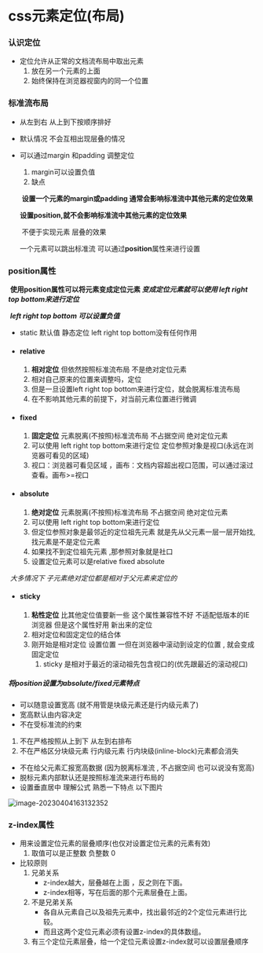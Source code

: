 # css元素定位(布局)

### 认识定位

- 定位允许从正常的文档流布局中取出元素
  1.  放在另一个元素的上面
  2. 始终保持在浏览器视窗内的同一个位置

### 标准流布局

- 从左到右  从上到下按顺序排好	
- 默认情况  不会互相出现层叠的情况

- 可以通过margin  和padding  调整定位

  1. margin可以设置负值
  2. 缺点 

  ​        **设置一个元素的margin或padding  通常会影响标准流中其他元素的定位效果**

  ​        **设置position,就不会影响标准流中其他元素的定位效果**

  ​        不便于实现元素 层叠的效果

  一个元素可以跳出标准流  可以通过**position**属性来进行设置

### position属性 

​                 **使用position属性可以将元素变成定位元素 *变成定位元素就可以使用 left  right top bottom来进行定位***	

​                  ***left  right top bottom 可以设置负值***

- static   默认值  静态定位    left  right top bottom没有任何作用

- #### **relative**  

  1. **相对定位**  但依然按照标准流布局   不是绝对定位元素
  2. 相对自己原来的位置来调整吗，定位
  3. 但是一旦设置left  right top bottom来进行定位，就会脱离标准流布局
  4. 在不影响其他元素的前提下，对当前元素位置进行微调

- #### **fixed**

  1. **固定定位**  元素脱离(不按照)标准流布局   不占据空间  绝对定位元素
  2. 可以使用 left  right top bottom来进行定位 定位参照对象是视口(永远在浏览器可看见的区域)
  3.  视口：浏览器可看见区域  ，画布：文档内容超出视口范围，可以通过滚过查看。画布>=视口

- #### **absolute**

  1. **绝对定位** 元素脱离(不按照)标准流布局   不占据空间  绝对定位元素
  2. 可以使用 left  right top bottom来进行定位 
  3. 但定位参照对象是最邻近的定位祖先元素  就是先从父元素一层一层开始找,找元素是不是定位元素 
  4. 如果找不到定位祖先元素 ,那参照对象就是社口
  5. 设置定位元素可以是relative  fixed  absolute 

​            *大多情况下  子元素绝对定位都是相对于父元素来定位的*

- #### **sticky**
  
  1. **粘性定位** 比其他定位值要新一些  这个属性兼容性不好 不适配低版本的IE浏览器   但是这个属性好用   新出来的定位
  2. 相对定位和固定定位的结合体
  3. 刚开始是相对定位  设置位置  一但在浏览器中滚动到设定的位置 , 就会变成固定定位
     1. sticky 是相对于最近的滚动祖先包含视口的(优先跟最近的滚动视口) 

##### 将position设置为absolute/fixed元素特点

- 可以随意设置宽高   (就不用管是块级元素还是行内级元素了)
- 宽高默认由内容决定 
- 不在受标准流的约束

1. 不在严格按照从上到下 从左到右排布
2. 不在严格区分块级元素 行内级元素 行内块级(inline-block)元素都会消失

- 不在给父元素汇报宽高数据 (因为脱离标准流 , 不占据空间 也可以说没有宽高)
- 脱标元素内部默认还是按照标准流来进行布局的
- 设置垂直居中  理解公式    熟悉一下特点   以下图片

![image-20230404163132352](C:/Users/30854/AppData/Roaming/Typora/typora-user-images/image-20230404163132352.png)

### z-index属性

- 用来设置定位元素的层叠顺序(也仅对设置定位元素的元素有效)
  1. 取值可以是正整数 负整数 0
- 比较原则
  1. 兄弟关系
     - z-index越大，层叠越在上面 ，反之则在下面。
     - z-index相等，写在后面的那个元素层叠在上面。
  2. 不是兄弟关系
     - 各自从元素自己以及祖先元素中，找出最邻近的2个定位元素进行比较。
     - 而且这两个定位元素必须有设置z-index的具体数组。
  3. 有三个定位元素层叠，给一个定位元素设置z-index就可以设置层叠顺序
